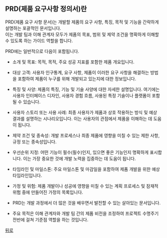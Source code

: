 ## PRD(제품 요구사항 정의서)란

PRD(제품 요구 사항 문서)는 개발할 제품의 요구 사항, 특징, 목적 및 기능을 간략하게 설명하는 포괄적인 문서입니다.  
이는 개발 팀과 이해 관계자 모두가 제품의 목표, 범위 및 제약 조건을 명확하게 이해할 수 있도록 하는 가이드 역할을 합니다.   

PRD에는 일반적으로 다음이 포함됩니다.
* 소개 및 목표: 목적, 목적, 주요 성공 지표를 포함한 제품 개요입니다. 
* 대상 고객: 사용자 인구통계, 요구 사항, 제품이 이러한 요구 사항을 해결하는 방법을 포함하여 제품이 누구를 위해 개발되고 있는지에 대한 정보입니다.
* 특징 및 사양: 제품의 특징, 기능 및 기술 사양에 대한 자세한 설명입니다. 여기에는 사용자 인터페이스 디자인, 사용자 경험 흐름, 사용된 특정 기술이나 플랫폼이 포함될 수 있습니다.
* 사용자 스토리 또는 사용 사례: 최종 사용자가 제품과 상호 작용하는 방식 및 예상 결과를 설명하는 시나리오입니다. 이는 사용자의 관점에서 제품을 이해하는 데 도움이 됩니다.
* 제약 조건 및 종속성: 개발 프로세스나 최종 제품에 영향을 미칠 수 있는 제한 사항, 규정 또는 종속성입니다.
* 우선순위 지정: 어떤 기능이 필수(필수)인지, 있으면 좋은 기능인지 명확하게 표시합니다. 이는 가장 중요한 것에 개발 노력을 집중하는 데 도움이 됩니다.
* 타임라인 및 마일스톤: 주요 마일스톤 및 마감일을 포함하여 제품 개발을 위한 예상 타임라인입니다.
* 가정 및 위험: 제품 개발이나 성공에 영향을 미칠 수 있는 계획 프로세스 및 잠재적 위험 중에 만들어진 가정의 목록입니다.

* PRD는 개발 과정에서 더 많은 것을 배우면서 발전할 수 있는 살아있는 문서입니다.   
* 주요 목적은 이해 관계자와 개발 팀 간의 제품 비전을 조정하여 프로젝트 수명주기 전반에 걸쳐 기준점 역할을 하는 것입니다.  

[뒤로](../README.md)
